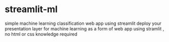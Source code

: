 # streamlit-ml
simple machine learning classification web app using streamlit 
deploy your presentation layer for machine learning as a form of web app using stramlit , no html or css knowledge required
